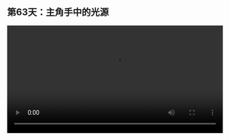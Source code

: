## 第63天：主角手中的光源

<video width="100%" controls controlslist="nodownload nofullscreen noremoteplayback" disablePictureInPicture>
  <source src="https://api.keepwork.com/ts-storage/siteFiles/15318/raw#1598377634325session63.webm" type="video/webm">
  <source src="https://api.keepwork.com/ts-storage/siteFiles/15319/raw#1598377647732session63_small.mp4" type="video/mp4" />
   
  你的浏览器不支持播放
</video>

### 字幕

我们创建一个代码方块和一个电影方块，
让代码方块控制一个默认的角色。
我们到**控制**项下，
找到**成为当前玩家的化身**。
也就是说让代码方块控制当前的玩家，而不再是电影方块中的角色。 
并且给代码方块起名为player。
此时我们打开拉杆，执行这个代码。
我们可以认为当前的这个玩家，也就是主角已经被刚刚的代码方块控制，
并且他的名字叫做player。
这样，我们再来到刚刚上一次创建的包含光源物品的代码方块。
这行代码，它会固定光源到player对象的右手骨骼上。
我们点击运行。
我们看到，当我们控制主角在场景中移动时，
光源会一直固定在主角的右手上一起运动。

### 动手练习
